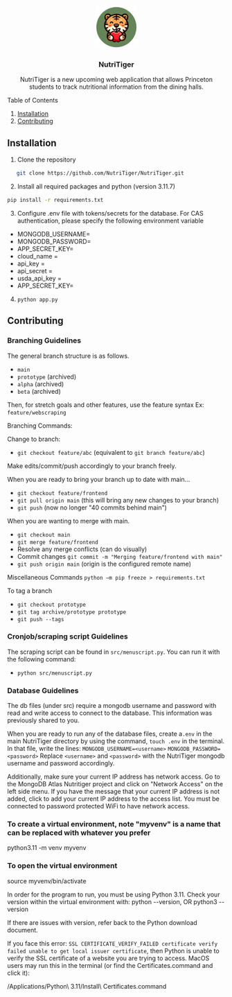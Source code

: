 <br />
<div align="center">
    <img src="static/media/indexlogo.png" alt="Logo" width="100" height="100">

  <h3 align="center">NutriTiger</h3>

  <p align="center">
    NutriTiger is a new upcoming web application that allows Princeton students to track nutritional information from the dining halls.</a>
    <br />
  </p>
</div>

  <summary>Table of Contents</summary>
  <ol>
    <li>
      <a href="#installation">Installation</a>
    </li>
    <li><a href="#contributing">Contributing</a></li>
  </ol>

## Installation
1. Clone the repository
```sh
   git clone https://github.com/NutriTiger/NutriTiger.git
```
2. Install all required packages and python (version 3.11.7)
```sh
pip install -r requirements.txt
```
3. Configure .env file with tokens/secrets for the database. For CAS authentication, please specify the following environment variable

- MONGODB_USERNAME=
- MONGODB_PASSWORD=
- APP_SECRET_KEY=
- cloud_name = 
- api_key = 
- api_secret = 
- usda_api_key = 
- APP_SECRET_KEY=

4. ``python app.py``
## Contributing
### Branching Guidelines
The general branch structure is as follows.
- ``main``
- ``prototype`` (archived)
- ``alpha`` (archived)
- ``beta`` (archived)

Then, for stretch goals and other features, use the feature syntax
Ex: ``feature/webscraping``

Branching Commands:

Change to branch:
- ``git checkout feature/abc`` (equivalent to ``git branch feature/abc``)

Make edits/commit/push accordingly to your branch freely.


When you are ready to bring your branch up to date with main...
- ``git checkout feature/frontend``
- ``git pull origin main`` (this will bring any new changes to your branch)
- ``git push`` (now no longer "40 commits behind main")

When you are wanting to merge with main.
- ``git checkout main``
- ``git merge feature/frontend``
- Resolve any merge conflicts (can do visually)
- Commit changes ``git commit -m "Merging feature/frontend with main"``
- ``git push origin main`` (origin is the configured remote name)


Miscellaneous Commands
``python –m pip freeze > requirements.txt``

To tag a branch
- ``git checkout prototype``
- ``git tag archive/prototype prototype``
- ``git push --tags``

### Cronjob/scraping script Guidelines

The scraping script can be found in ``src/menuscript.py``. You can run it with the following command:

- ``python src/menuscript.py``


### Database Guidelines
The db files (under src) require a mongodb username and password with read and write access to connect to the database. This information was previously shared to you.



When you are ready to run any of the database files, create a``.env`` in the main NutriTiger directory by using the command,
``touch .env`` in the terminal. In that file, write the lines:
``MONGODB_USERNAME=<username>``
``MONGODB_PASSWORD=<password>``
Replace ``<username>`` and ``<password>`` with the NutriTiger mongodb username and password accordingly.

Additionally, make sure your current IP address has network access. Go to the MongoDB Atlas Nutritiger project and click on "Network Access" on the left side menu. If you have the message that your current IP address is not added, click to add your current IP address to the access list. You must be connected to password protected WiFi to have network access.

### To create a virtual environment, note "myvenv" is a name that can be replaced with whatever you prefer
python3.11 -m venv myvenv

### To open the virtual environment
source myvenv/bin/activate

In order for the program to run, you must be using Python 3.11. Check your version within the virtual environment with:
python --version, OR
python3 --version

If there are issues with version, refer back to the Python download document. 


If you face this error: ``SSL CERTIFICATE_VERIFY_FAILED certificate verify failed unable to get local issuer certificate``,
then Python is unable to verify the SSL certificate of a website you are trying to access. MacOS users may run this
in the terminal (or find the Certificates.command and click it):

/Applications/Python\ 3.11/Install\ Certificates.command